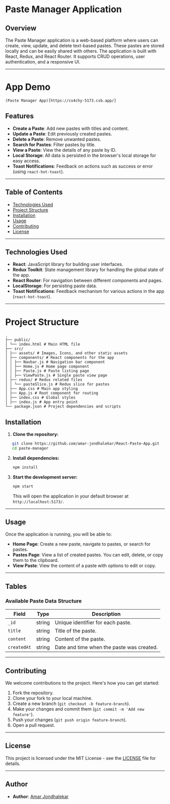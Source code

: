 # Paste Manager Application

## Overview

The Paste Manager application is a web-based platform where users can create, view, update, and delete text-based pastes. These pastes are stored locally and can be easily shared with others. The application is built with React, Redux, and React Router. It supports CRUD operations, user authentication, and a responsive UI.

---

# App Demo

    (Paste Manager App)[https://cx4chy-5173.csb.app/]

## Features

- **Create a Paste**: Add new pastes with titles and content.
- **Update a Paste**: Edit previously created pastes.
- **Delete a Paste**: Remove unwanted pastes.
- **Search for Pastes**: Filter pastes by title.
- **View a Paste**: View the details of any paste by ID.
- **Local Storage**: All data is persisted in the browser's local storage for easy access.
- **Toast Notifications**: Feedback on actions such as success or error (using `react-hot-toast`).

---

## Table of Contents

- [Technologies Used](#technologies-used)
- [Project Structure](#project-structure)
- [Installation](#installation)
- [Usage](#usage)
- [Contributing](#contributing)
- [License](#license)

---

## Technologies Used

- **React**: JavaScript library for building user interfaces.
- **Redux Toolkit**: State management library for handling the global state of the app.
- **React Router**: For navigation between different components and pages.
- **LocalStorage**: For persisting paste data.
- **Toast Notifications**: Feedback mechanism for various actions in the app (`react-hot-toast`).

---

# Project Structure

```
.
├── public/
│ └── index.html # Main HTML file
├── src/
│ ├── assets/ # Images, Icons, and other static assets
│ ├── components/ # React components for the app
│ │ ├── Navbar.js # Navigation bar component
│ │ ├── Home.js # Home page component
│ │ ├── Paste.js # Paste listing page
│ │ ├── ViewPaste.js # Single paste view page
│ ├── redux/ # Redux related files
│ │ └── pasteSlice.js # Redux slice for pastes
│ ├── App.css # Main app styling
│ ├── App.js # Root component for routing
│ ├── index.css # Global styles
│ ├── index.js # App entry point
└── package.json # Project dependencies and scripts
```

## Installation

1. **Clone the repository:**

```bash
   git clone https://github.com/amar-jondhalekar/React-Paste-App.git
   cd paste-manager
```

2. **Install dependencies:**

   ```bash
   npm install
   ```

3. **Start the development server:**

   ```bash
   npm start
   ```

   This will open the application in your default browser at `http://localhost:5173/`.

---

## Usage

Once the application is running, you will be able to:

- **Home Page**: Create a new paste, navigate to pastes, or search for pastes.
- **Pastes Page**: View a list of created pastes. You can edit, delete, or copy them to the clipboard.
- **View Paste**: View the content of a paste with options to edit or copy.

---

## Tables

### Available Paste Data Structure

| Field       | Type   | Description                               |
| ----------- | ------ | ----------------------------------------- |
| `_id`       | string | Unique identifier for each paste.         |
| `title`     | string | Title of the paste.                       |
| `content`   | string | Content of the paste.                     |
| `createdAt` | string | Date and time when the paste was created. |

---

## Contributing

We welcome contributions to the project. Here's how you can get started:

1. Fork the repository.
2. Clone your fork to your local machine.
3. Create a new branch (`git checkout -b feature-branch`).
4. Make your changes and commit them (`git commit -m 'Add new feature'`).
5. Push your changes (`git push origin feature-branch`).
6. Open a pull request.

---

## License

This project is licensed under the MIT License - see the [LICENSE](LICENSE) file for details.

---

## Author

- **Author**: [Amar Jondhalekar](https://github.com/amar-jondhalekar)
